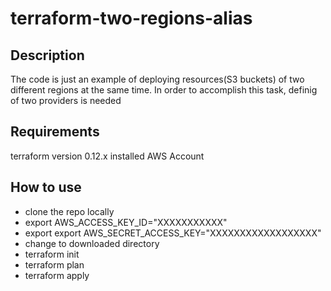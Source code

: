 # terraform-two-regions-alias

## Description
The code is just an example of deploying resources(S3 buckets) of two different regions at the same time.
In order to accomplish this task, definig of two providers is needed

## Requirements
terraform version 0.12.x installed
AWS Account 

## How to use
- clone the repo locally
- export AWS_ACCESS_KEY_ID="XXXXXXXXXXX"
- export export AWS_SECRET_ACCESS_KEY="XXXXXXXXXXXXXXXXXX"
- change to downloaded directory
- terraform init
- terraform plan
- terraform apply
